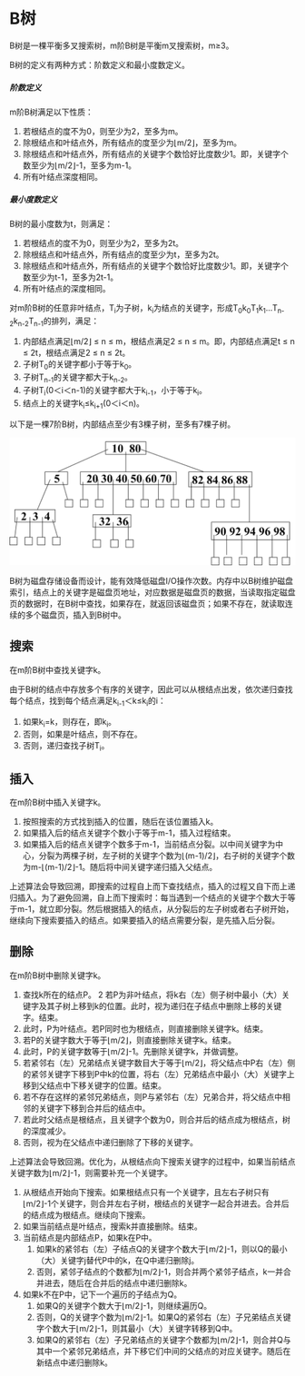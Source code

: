 # B树

B树是一棵平衡多叉搜索树，m阶B树是平衡m叉搜索树，m≥3。

B树的定义有两种方式：阶数定义和最小度数定义。

##### 阶数定义

m阶B树满足以下性质：
1. 若根结点的度不为0，则至少为2，至多为m。
2. 除根结点和叶结点外，所有结点的度至少为⌊m/2⌋，至多为m。
3. 除根结点和叶结点外，所有结点的关键字个数恰好比度数少1。即，关键字个数至少为⌊m/2⌋-1，至多为m-1。
4. 所有叶结点深度相同。

##### 最小度数定义

B树的最小度数为t，则满足：
1. 若根结点的度不为0，则至少为2，至多为2t。
2. 除根结点和叶结点外，所有结点的度至少为t，至多为2t。
3. 除根结点和叶结点外，所有结点的关键字个数恰好比度数少1。即，关键字个数至少为t-1，至多为2t-1。
4. 所有叶结点的深度相同。

对m阶B树的任意非叶结点，T<sub>i</sub>为子树，k<sub>i</sub>为结点的关键字，形成T<sub>0</sub>k<sub>0</sub>T<sub>1</sub>k<sub>1</sub>...</sub>T<sub>n-2</sub></sub>k<sub>n-2</sub>T<sub>n-1</sub>的排列，满足：
1. 内部结点满足⌊m/2⌋ ≤ n ≤ m，根结点满足2 ≤ n ≤ m。即，内部结点满足t ≤ n ≤ 2t，根结点满足2 ≤ n ≤ 2t。
2. 子树T<sub>0</sub>的关键字都小于等于k<sub>0</sub>。
3. 子树T<sub>n-1</sub>的关键字都大于k<sub>n-2</sub>。
4. 子树T<sub>i</sub>(0＜i＜n-1)的关键字都大于k<sub>i-1</sub>，小于等于k<sub>i</sub>。
5. 结点上的关键字k<sub>i</sub>≤k<sub>i+1</sub>(0＜i＜n)。

以下是一棵7阶B树，内部结点至少有3棵子树，至多有7棵子树。

![](0.png)

B树为磁盘存储设备而设计，能有效降低磁盘I/O操作次数。内存中以B树维护磁盘索引，结点上的关键字是磁盘页地址，对应数据是磁盘页的数据，当读取指定磁盘页的数据时，在B树中查找，如果存在，就返回该磁盘页；如果不存在，就读取连续的多个磁盘页，插入到B树中。

## 搜索

在m阶B树中查找关键字k。

由于B树的结点中存放多个有序的关键字，因此可以从根结点出发，依次递归查找每个结点，找到每个结点满足k<sub>i-1</sub>＜k≤k<sub>i</sub>的i：
1. 如果k<sub>i</sub>=k，则存在，即k<sub>i</sub>。
2. 否则，如果是叶结点，则不存在。
3. 否则，递归查找子树T<sub>i</sub>。

## 插入

在m阶B树中插入关键字k。

1. 按照搜索的方式找到插入的位置，随后在该位置插入k。
2. 如果插入后的结点关键字个数小于等于m-1，插入过程结束。
3. 如果插入后的结点关键字个数多于m-1，当前结点分裂。以中间关键字为中心，分裂为两棵子树，左子树的关键字个数为⌊(m-1)/2⌋，右子树的关键字个数为m-⌊(m-1)/2⌋-1。随后将中间关键字递归插入父结点。

上述算法会导致回溯，即搜索的过程自上而下查找结点，插入的过程又自下而上递归插入。为了避免回溯，自上而下搜索时：每当遇到一个结点的关键字个数大于等于m-1，就立即分裂。然后根据插入的结点，从分裂后的左子树或者右子树开始，继续向下搜索要插入的结点。如果要插入的结点需要分裂，是先插入后分裂。

## 删除

在m阶B树中删除关键字k。

1. 查找k所在的结点P。
2  若P为非叶结点，将k右（左）侧子树中最小（大）关键字及其子树上移到k的位置。此时，视为递归在子结点中删除上移的关键字。结束。
3. 此时，P为叶结点。若P同时也为根结点，则直接删除关键字k。结束。
4. 若P的关键字数大于等于⌊m/2⌋，则直接删除关键字k。结束。
5. 此时，P的关键字数等于⌊m/2⌋-1。先删除关键字k，并做调整。
6. 若紧邻右（左）兄弟结点关键字数目大于等于⌊m/2⌋，将父结点中P右（左）侧的紧邻关键字下移到P中k的位置，将右（左）兄弟结点中最小（大）关键字上移到父结点中下移关键字的位置。结束。
7. 若不存在这样的紧邻兄弟结点，则P与紧邻右（左）兄弟合并，将父结点中相邻的关键字下移到合并后的结点中。
8. 若此时父结点是根结点，且关键字个数为0，则合并后的结点成为根结点，树的深度减少。
9. 否则，视为在父结点中递归删除了下移的关键字。

上述算法会导致回溯。优化为，从根结点向下搜索关键字的过程中，如果当前结点关键字数为⌊m/2⌋-1，则需要补充一个关键字。

1. 从根结点开始向下搜索。如果根结点只有一个关键字，且左右子树只有⌊m/2⌋-1个关键字，则合并左右子树，根结点的关键字一起合并进去。合并后的结点成为根结点。继续向下搜索。
2. 如果当前结点是叶结点，搜索k并直接删除。结束。
3. 当前结点是内部结点P，如果k在P中。
    1. 如果k的紧邻右（左）子结点Q的关键字个数大于⌊m/2⌋-1，则以Q的最小（大）关键字j替代P中的k，在Q中递归删除j。
    2. 否则，紧邻子结点的个数都为⌊m/2⌋-1，则合并两个紧邻子结点，k一并合并进去，随后在合并后的结点中递归删除k。
4. 如果k不在P中，记下一个遍历的子结点为Q。
    1. 如果Q的关键字个数大于⌊m/2⌋-1，则继续遍历Q。
    2. 否则，Q的关键字个数为⌊m/2⌋-1。如果Q的紧邻右（左）子兄弟结点关键字个数大于⌊m/2⌋-1，则其最小（大）关键字转移到Q中。
    3. 如果Q的紧邻右（左）子兄弟结点的关键字个数都为⌊m/2⌋-1，则合并Q与其中一个紧邻兄弟结点，并下移它们中间的父结点的对应关键字。随后在新结点中递归删除k。